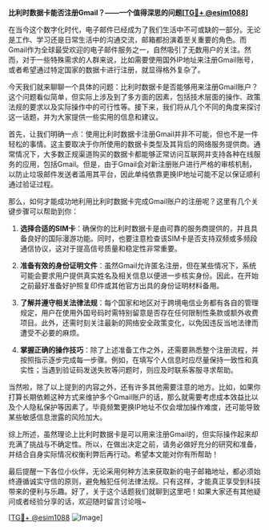 **比利时数据卡能否注册Gmail？——一个值得深思的问题[[TG💪+ @esim1088](https://t.me/s/esim1088)]**

在当今这个数字化时代，电子邮件已经成为了我们生活中不可或缺的一部分。无论是工作、学习还是日常生活中的沟通交流，邮箱都扮演着至关重要的角色。而Gmail作为全球最受欢迎的电子邮件服务之一，自然吸引了无数用户的关注。然而，对于一些特殊需求的人群来说，比如需要使用国外IP地址来注册Gmail账号，或者希望通过特定国家的数据卡进行注册，就显得格外复杂了。

今天我们就来聊聊一个具体的问题：比利时数据卡是否能够用来注册Gmail账户？这个问题看似简单，但实际上涉及到了多方面的因素，包括技术层面的操作、政策法规的要求以及实际操作中的可行性等。接下来，我们将从几个不同的角度来探讨这一话题，并为大家提供一些实用的信息和建议。

首先，让我们明确一点：使用比利时数据卡注册Gmail并非不可能，但也不是一件轻松的事情。这主要取决于你所使用的数据卡类型及其背后的网络服务提供商。通常情况下，大多数正规渠道购买的数据卡都能够正常访问互联网并支持各种在线服务的应用，包括Gmail。但是，由于Gmail会对新注册账户进行严格的审核机制，以防止垃圾邮件发送者滥用其平台，因此单纯依靠更换IP地址可能不足以保证顺利通过验证过程。

那么，如何才能成功地利用比利时数据卡完成Gmail账户的注册呢？这里有几个关键步骤可以帮助到你：

1. **选择合适的SIM卡**：确保你的比利时数据卡是由可靠的服务商提供的，并且具备良好的国际漫游功能。同时，也要注意检查该SIM卡是否支持双频或多频段通信协议，这对于提高信号质量和稳定性非常重要。
   
2. **准备有效的身份证明文件**：虽然Gmail允许匿名注册，但在某些情况下，系统可能会要求用户提供真实姓名及相关信息以便进一步核实身份。因此，在开始之前最好准备好护照复印件或其他官方出具的身份证明材料备用。

3. **了解并遵守相关法律法规**：每个国家和地区对于跨境电信业务都有各自的管理规定，用户在使用外国号码时需特别留意是否存在任何限制性条款或额外收费项目。此外，还需时刻关注最新的网络安全政策变化，以免因违反当地法律而遭受不必要的麻烦。

4. **掌握正确的操作技巧**：除了上述准备工作之外，还需要熟悉整个注册流程，并按照指示逐步完成每一步骤。例如，在填写个人信息时应尽量保持一致性和真实性；当遇到验证码发送失败等问题时，则应及时联系客服寻求帮助。

当然啦，除了以上提到的内容之外，还有许多其他需要注意的地方。比如，如果你打算长期依赖这种方式来维护多个Gmail账户的话，那么就需要考虑成本效益比以及个人隐私保护等因素了。毕竟频繁更换IP地址不仅会增加操作难度，还可能导致某些敏感信息泄露的风险加大。

综上所述，虽然理论上比利时数据卡是可以用来注册Gmail的，但实际操作起来却充满了挑战与不确定性。所以，在做出决定之前，请务必做好充分的研究和准备，并结合自身实际情况权衡利弊后再行动。希望本文能对你有所帮助！

最后提醒一下各位小伙伴，无论采用何种方法来获取新的电子邮箱地址，都必须始终遵循诚实守信的原则，避免触犯任何法律法规。只有这样，才能真正享受到科技带来的便利与乐趣。好了，关于这个话题我们就聊到这里吧！如果大家还有其他疑问或者经验分享的话，欢迎随时留言讨论哦~

[[TG💪+ @esim1088](https://t.me/s/esim1088) ![Image](https://i.postimg.cc/4NQfJmqS/Snipaste-2025-05-13-00-14-12.png)]